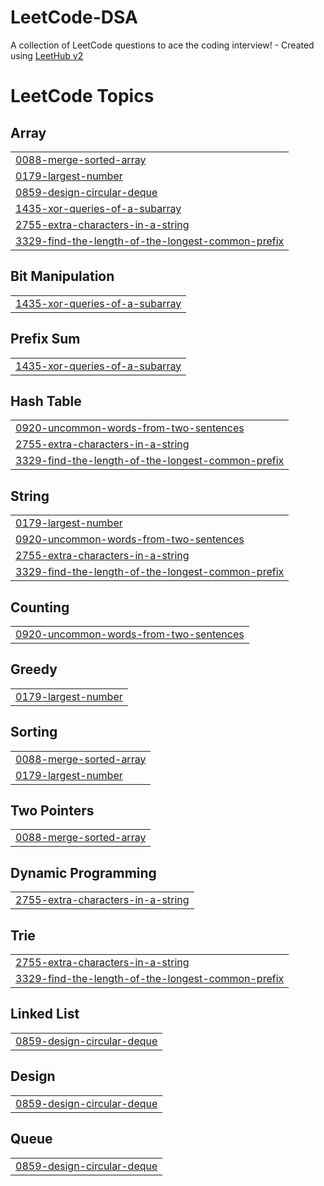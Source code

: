 # LeetCode-DSA
A collection of LeetCode questions to ace the coding interview! - Created using [LeetHub v2](https://github.com/arunbhardwaj/LeetHub-2.0)

<!---LeetCode Topics Start-->
# LeetCode Topics
## Array
|  |
| ------- |
| [0088-merge-sorted-array](https://github.com/Ankit-Kharb/LeetCode-DSA/tree/master/0088-merge-sorted-array) |
| [0179-largest-number](https://github.com/Ankit-Kharb/LeetCode-DSA/tree/master/0179-largest-number) |
| [0859-design-circular-deque](https://github.com/Ankit-Kharb/LeetCode-DSA/tree/master/0859-design-circular-deque) |
| [1435-xor-queries-of-a-subarray](https://github.com/Ankit-Kharb/LeetCode-DSA/tree/master/1435-xor-queries-of-a-subarray) |
| [2755-extra-characters-in-a-string](https://github.com/Ankit-Kharb/LeetCode-DSA/tree/master/2755-extra-characters-in-a-string) |
| [3329-find-the-length-of-the-longest-common-prefix](https://github.com/Ankit-Kharb/LeetCode-DSA/tree/master/3329-find-the-length-of-the-longest-common-prefix) |
## Bit Manipulation
|  |
| ------- |
| [1435-xor-queries-of-a-subarray](https://github.com/Ankit-Kharb/LeetCode-DSA/tree/master/1435-xor-queries-of-a-subarray) |
## Prefix Sum
|  |
| ------- |
| [1435-xor-queries-of-a-subarray](https://github.com/Ankit-Kharb/LeetCode-DSA/tree/master/1435-xor-queries-of-a-subarray) |
## Hash Table
|  |
| ------- |
| [0920-uncommon-words-from-two-sentences](https://github.com/Ankit-Kharb/LeetCode-DSA/tree/master/0920-uncommon-words-from-two-sentences) |
| [2755-extra-characters-in-a-string](https://github.com/Ankit-Kharb/LeetCode-DSA/tree/master/2755-extra-characters-in-a-string) |
| [3329-find-the-length-of-the-longest-common-prefix](https://github.com/Ankit-Kharb/LeetCode-DSA/tree/master/3329-find-the-length-of-the-longest-common-prefix) |
## String
|  |
| ------- |
| [0179-largest-number](https://github.com/Ankit-Kharb/LeetCode-DSA/tree/master/0179-largest-number) |
| [0920-uncommon-words-from-two-sentences](https://github.com/Ankit-Kharb/LeetCode-DSA/tree/master/0920-uncommon-words-from-two-sentences) |
| [2755-extra-characters-in-a-string](https://github.com/Ankit-Kharb/LeetCode-DSA/tree/master/2755-extra-characters-in-a-string) |
| [3329-find-the-length-of-the-longest-common-prefix](https://github.com/Ankit-Kharb/LeetCode-DSA/tree/master/3329-find-the-length-of-the-longest-common-prefix) |
## Counting
|  |
| ------- |
| [0920-uncommon-words-from-two-sentences](https://github.com/Ankit-Kharb/LeetCode-DSA/tree/master/0920-uncommon-words-from-two-sentences) |
## Greedy
|  |
| ------- |
| [0179-largest-number](https://github.com/Ankit-Kharb/LeetCode-DSA/tree/master/0179-largest-number) |
## Sorting
|  |
| ------- |
| [0088-merge-sorted-array](https://github.com/Ankit-Kharb/LeetCode-DSA/tree/master/0088-merge-sorted-array) |
| [0179-largest-number](https://github.com/Ankit-Kharb/LeetCode-DSA/tree/master/0179-largest-number) |
## Two Pointers
|  |
| ------- |
| [0088-merge-sorted-array](https://github.com/Ankit-Kharb/LeetCode-DSA/tree/master/0088-merge-sorted-array) |
## Dynamic Programming
|  |
| ------- |
| [2755-extra-characters-in-a-string](https://github.com/Ankit-Kharb/LeetCode-DSA/tree/master/2755-extra-characters-in-a-string) |
## Trie
|  |
| ------- |
| [2755-extra-characters-in-a-string](https://github.com/Ankit-Kharb/LeetCode-DSA/tree/master/2755-extra-characters-in-a-string) |
| [3329-find-the-length-of-the-longest-common-prefix](https://github.com/Ankit-Kharb/LeetCode-DSA/tree/master/3329-find-the-length-of-the-longest-common-prefix) |
## Linked List
|  |
| ------- |
| [0859-design-circular-deque](https://github.com/Ankit-Kharb/LeetCode-DSA/tree/master/0859-design-circular-deque) |
## Design
|  |
| ------- |
| [0859-design-circular-deque](https://github.com/Ankit-Kharb/LeetCode-DSA/tree/master/0859-design-circular-deque) |
## Queue
|  |
| ------- |
| [0859-design-circular-deque](https://github.com/Ankit-Kharb/LeetCode-DSA/tree/master/0859-design-circular-deque) |
<!---LeetCode Topics End-->
